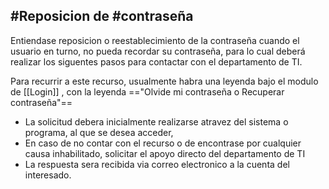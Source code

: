 ## #Reposicion de #contraseña

Entiendase reposicion o reestablecimiento de la contraseña cuando el usuario en turno, no pueda recordar su contraseña, para lo cual deberá realizar los siguentes pasos para contactar con el departamento de TI.

Para recurrir a este recurso, usualmente habra una leyenda bajo el modulo de [[Login]] , con la leyenda =="Olvide mi contraseña o Recuperar contraseña"==

- La solicitud debera inicialmente realizarse atravez del sistema o programa, al que se desea acceder, 
- En caso de no contar con el recurso o de encontrase por cualquier causa inhabilitado, solicitar el apoyo directo del departamento de TI
- La respuesta sera recibida via correo electronico a la cuenta del interesado.